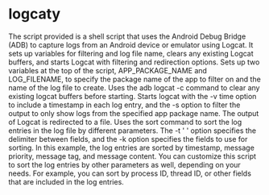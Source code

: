 # logcaty
The script provided is a shell script that uses the Android Debug Bridge (ADB) to capture logs from an Android device or emulator using Logcat. It sets up variables for filtering and log file name, clears any existing Logcat buffers, and starts Logcat with filtering and redirection options.
Sets up two variables at the top of the script, APP_PACKAGE_NAME and LOG_FILENAME, to specify the package name of the app to filter on and the name of the log file to create.
Uses the adb logcat -c command to clear any existing logcat buffers before starting.
Starts logcat with the -v time option to include a timestamp in each log entry, and the -s option to filter the output to only show logs from the specified app package name. The output of Logcat is redirected to a file.
Uses the sort command to sort the log entries in the log file by different parameters. The -t ' ' option specifies the delimiter between fields, and the -k option specifies the fields to use for sorting. In this example, the log entries are sorted by timestamp, message priority, message tag, and message content.
You can customize this script to sort the log entries by other parameters as well, depending on your needs. For example, you can sort by process ID, thread ID, or other fields that are included in the log entries.
